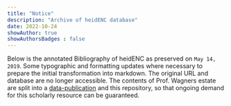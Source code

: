 ```yaml
---
title: "Notice"
description: "Archive of heidENC database"
date: 2022-10-24
showAuthor: true
showAuthorsBadges : false
---
```


Below is the annotated Bibliography of heidENC as preserved on `May 14, 2019`. Some typographic and formatting updates where necessary to prepare the initial transformation into markdown. The original URL and database are no longer accessible. The contents of Prof. Wagners estate are split into a [data-publication](https://heidata.uni-heidelberg.de) and this repository, so that ongoing demand for this scholarly resource can be guaranteed. 